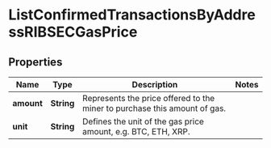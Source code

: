 

# ListConfirmedTransactionsByAddressRIBSECGasPrice


## Properties

| Name | Type | Description | Notes |
|------------ | ------------- | ------------- | -------------|
|**amount** | **String** | Represents the price offered to the miner to purchase this amount of gas. |  |
|**unit** | **String** | Defines the unit of the gas price amount, e.g. BTC, ETH, XRP. |  |



